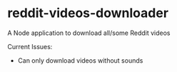 # reddit-videos-downloader

A Node application to download all/some Reddit videos

Current Issues:
- Can only download videos without sounds
